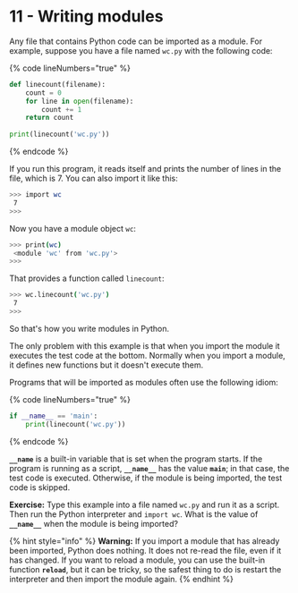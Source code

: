 # 11 - Writing modules

Any file that contains Python code can be imported as a module. For example, suppose you have a file named `wc.py` with the following code:&#x20;

{% code lineNumbers="true" %}
```python
def linecount(filename): 
    count = 0 
    for line in open(filename): 
        count += 1 
    return count
    
print(linecount('wc.py')) 
```
{% endcode %}

If you run this program, it reads itself and prints the number of lines in the file, which is 7. You can also import it like this:

```bash
>>> import wc
 7 
>>>
```

&#x20;Now you have a module object `wc`:

```bash
>>> print(wc)
 <module 'wc' from 'wc.py'> 
>>>
```

That provides a function called `linecount`:

```bash
>>> wc.linecount('wc.py')
 7
>>>
```

So that's how you write modules in Python.

The only problem with this example is that when you import the module it executes the test code at the bottom. Normally when you import a module, it defines new functions but it doesn't execute them.

Programs that will be imported as modules often use the following idiom:

{% code lineNumbers="true" %}
```python
if __name__ == 'main': 
    print(linecount('wc.py'))
```
{% endcode %}

**`__name`** is a built-in variable that is set when the program starts. If the program is running as a script, **`__name__`** has the value **`main`**; in that case, the test code is executed. Otherwise, if the module is being imported, the test code is skipped.

**Exercise:** Type this example into a file named `wc.py` and run it as a script. Then run the Python interpreter and `import wc`. What is the value of **`__name__`** when the module is being imported?

{% hint style="info" %}
**Warning:** If you import a module that has already been imported, Python does nothing. It does not re-read the file, even if it has changed. If you want to reload a module, you can use the built-in function **`reload`**, but it can be tricky, so the safest thing to do is restart the interpreter and then import the module again.&#x20;
{% endhint %}
